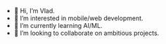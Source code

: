 - 👋 Hi, I’m Vlad.
- 👀 I’m interested in mobile/web development.
- 🌱 I’m currently learning AI/ML.
- 💞️ I’m looking to collaborate on ambitious projects.

<!---
vladsavy/vladsavy is a ✨ special ✨ repository because its `README.md` (this file) appears on your GitHub profile.
You can click the Preview link to take a look at your changes.
--->
